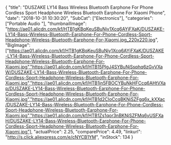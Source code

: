 {
	"title": "DUSZAKE LY14 Bass Wireless Bluetooth Earphone For Phone Cordless Sport Headphone Wireless Bluetooth Earphone For Xiaomi Phone",
	"date": "2018-10-31 10:30:20",
	"SubCat": ["Electronics"],
	"categories": ["Portable Audio "],
	"thumbnailImage": "https://ae01.alicdn.com/kf/HTB1gKBqKeuSBuNjy1Xcq6AYjFXaK/DUSZAKE-LY14-Bass-Wireless-Bluetooth-Earphone-For-Phone-Cordless-Sport-Headphone-Wireless-Bluetooth-Earphone-For-Xiaomi.jpg_220x220.jpg",
	"BigImage": ["https://ae01.alicdn.com/kf/HTB1gKBqKeuSBuNjy1Xcq6AYjFXaK/DUSZAKE-LY14-Bass-Wireless-Bluetooth-Earphone-For-Phone-Cordless-Sport-Headphone-Wireless-Bluetooth-Earphone-For-Xiaomi.jpg","https://ae01.alicdn.com/kf/HTB15PIgJ4SYBuNjSsphq6zGvVXaW/DUSZAKE-LY14-Bass-Wireless-Bluetooth-Earphone-For-Phone-Cordless-Sport-Headphone-Wireless-Bluetooth-Earphone-For-Xiaomi.jpg","https://ae01.alicdn.com/kf/HTB1in5FBOCYBuNkHFCcq6AHtVXap/DUSZAKE-LY14-Bass-Wireless-Bluetooth-Earphone-For-Phone-Cordless-Sport-Headphone-Wireless-Bluetooth-Earphone-For-Xiaomi.jpg","https://ae01.alicdn.com/kf/HTB1d2CIoCcqBKNjSZFgq6x_kXXac/DUSZAKE-LY14-Bass-Wireless-Bluetooth-Earphone-For-Phone-Cordless-Sport-Headphone-Wireless-Bluetooth-Earphone-For-Xiaomi.jpg","https://ae01.alicdn.com/kf/HTB1Zs1qor3nBKNjSZFMq6yUSFXaH/DUSZAKE-LY14-Bass-Wireless-Bluetooth-Earphone-For-Phone-Cordless-Sport-Headphone-Wireless-Bluetooth-Earphone-For-Xiaomi.jpg"],
	"actualPrice": 2.25,
	"comparePrice": 4.49,
	"linkurl": "http://s.click.aliexpress.com/e/cNYCB1YM",
	"inStock": 134
}
